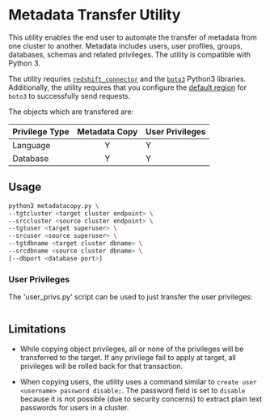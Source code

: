# Metadata Transfer Utility
This utility enables the end user to automate the transfer of metadata from one cluster to another. Metadata includes users, user profiles, groups, databases, schemas and related privileges. The utility is compatible with Python 3.

The utility requries [`redshift_connector`](https://pypi.org/project/psycopg2/) and the [`boto3`](https://boto3.amazonaws.com/v1/documentation/api/latest/guide/quickstart.html)  Python3 libraries. Additionally, the utility requires that you configure the [default region](https://docs.aws.amazon.com/cli/latest/userguide/cli-configure-quickstart.html#cli-configure-quickstart-region) for `boto3` to successfully send requests.

The objects which are transfered are:

| Privilege Type | Metadata Copy | User Privileges |
|---|:---:|---|
|Language|Y|Y|
|Database|Y|Y|



## Usage

```sh
python3 metadatacopy.py \
--tgtcluster <target cluster endpoint> \
--srccluster <source cluster endpoint> \
--tgtuser <target superuser> \
--srcuser <source superuser> \
--tgtdbname <target cluster dbname> \
--srcdbname <source cluster dbname> \
[--dbport <database port>]
```

### User Privileges
The 'user_privs.py' script can be used to just transfer the user privileges:

```

```

## Limitations

* While copying object privileges, all or none of the privileges will be transferred to the target. If any privilege fail to apply at target, all privileges will be rolled back for that transaction.

* When copying users, the utility uses a command similar to `create user <username> password disable;`. The password field is set to `disable` because it is not possible (due to security concerns) to extract plain text passwords for users in a cluster.
